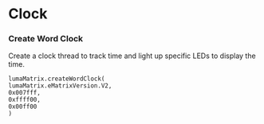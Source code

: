 # Clock

### Create Word Clock

Create a clock thread to track time and light up specific LEDs to display the time.

```blocks	
lumaMatrix.createWordClock(
lumaMatrix.eMatrixVersion.V2,
0x007fff,
0xffff00,
0x00ff00
)
```



<script src="https://makecode.com/gh-pages-embed.js"></script><script>makeCodeRender("https://makecode.microbit.org/", "ines-hpmm/Microbit-LED-Matrix");</script>